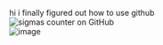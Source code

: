 hi i finally figured out how to use github<br>
![sigmas counter on GitHub](https://komarev.com/ghpvc/?username=qfart)<br>
![image](https://github.com/user-attachments/assets/47f09631-b28b-4e58-881d-a568d689c195)
